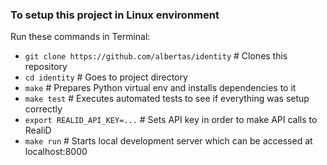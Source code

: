 ### To setup this project in Linux environment 
Run these commands in Terminal:
* `git clone https://github.com/albertas/identity` # Clones this repository  
* `cd identity`  # Goes to project directory 
* `make`  # Prepares Python virtual env and installs dependencies to it
* `make test`  # Executes automated tests to see if everything was setup correctly
* `export REALID_API_KEY=...`  # Sets API key in order to make API calls to RealiD
* `make run`  # Starts local development server which can be accessed at localhost:8000
